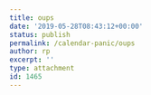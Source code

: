 ```yaml
---
title: oups
date: '2019-05-28T08:43:12+00:00'
status: publish
permalink: /calendar-panic/oups
author: rp
excerpt: ''
type: attachment
id: 1465
---
```

<!DOCTYPE html PUBLIC "-//W3C//DTD HTML 4.0 Transitional//EN" "http://www.w3.org/TR/REC-html40/loose.dtd">
<?xml encoding="UTF-8">
